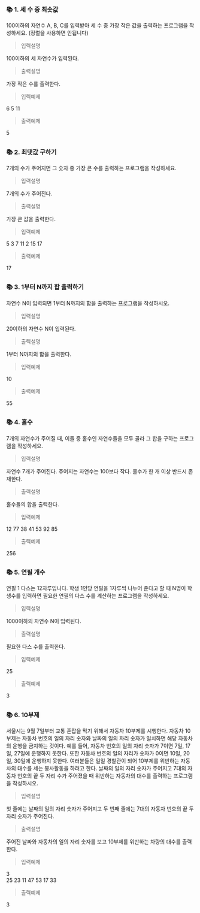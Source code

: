 ### 📚 1. 세 수 중 최솟값   

100이하의 자연수 A, B, C를 입력받아 세 수 중 가장 작은 값을 출력하는 프로그램을 작성하세요. (정렬을 사용하면 안됩니다)   
> 입력설명  
 
100이하의 세 자연수가 입력된다.   

> 출력설명   

가장 작은 수를 출력한다.   

> 입력예제   

6 5 11   

> 출력예제   

5   

##

### 📚 2. 최댓값 구하기  

7개의 수가 주어지면 그 숫자 중 가장 큰 수를 출력하는 프로그램을 작성하세요. 
> 입력설명  
 
7개의 수가 주어진다.   

> 출력설명   

가장 큰 값을 출력한다.  

> 입력예제   

5 3 7 11 2 15 17   

> 출력예제   

17  

##

### 📚 3. 1부터 N까지 합 출력하기  

자연수 N이 입력되면 1부터 N까지의 합을 출력하는 프로그램을 작성하시오.  
> 입력설명  
 
20이하의 자연수 N이 입력된다.   

> 출력설명   

1부터 N까지의 합을 출력한다.   

> 입력예제   

10   

> 출력예제   

55  

##

### 📚 4. 홀수  

7개의 자연수가 주어질 때, 이들 중 홀수인 자연수들을 모두 골라 그 합을 구하는 프로그램을 작성하세요. 
> 입력설명  
 
자연수 7개가 주어진다. 주어지는 자연수는 100보다 작다. 홀수가 한 개 이상 반드시 존재한다.     

> 출력설명   

홀수들의 합을 출력한다. 

> 입력예제   

12 77 38 41 53 92 85   

> 출력예제   

256    

##

### 📚 5. 연필 개수  

연필 1 다스는 12자루입니다. 학생 1인당 연필을 1자루씩 나누어 준다고 할 때 N명이 학생수를 입력하면 필요한 연필의 다스 수를 계산하는 프로그램을 작성하세요.  
> 입력설명  
 
1000이하의 자연수 N이 입력된다.   

> 출력설명   

필요한 다스 수를 출력한다.   

> 입력예제   

25   

> 출력예제   

3  

##

### 📚 6. 10부제  

서울시는 9월 7일부터 교통 혼잡을 막기 위해서 자동차 10부제를 시행한다. 자동차 10부제는 자동차 번호의 일의 자리 숫자와 날짜의 일의 자리 숫자가 일치하면 해당 자동차의 운행을 금지하는 것이다. 예를 들어, 자동차 번호의 일의 자리 숫자가 7이면 7일, 17일, 27일에 운행하지 못한다. 또한 자동차 번호의 일의 자리가 숫자가 0이면 10일, 20일, 30일에 운행하지 못한다. 여러분들은 일일 경찰관이 되어 10부제를 위반하는 자동차의 대수를 세는 봉사활동을 하려고 한다. 날짜의 일의 자리 숫자가 주어지고 7대의 자동차 번호의 끝 두 자리 수가 주어졌을 때 위반하는 자동차의 대수를 출력하는 프로그램을 작성하시오.  
> 입력설명  
 
첫 줄에는 날짜의 일의 자리 숫자가 주어지고 두 번째 줄에는 7대의 자동차 번호의 끝 두 자리 숫자가 주어진다.   

> 출력설명   

주어진 날짜와 자동차의 일의 자리 숫자를 보고 10부제를 위반하는 차량의 대수를 출력한다.   

> 입력예제   

3   
25 23 11 47 53 17 33   

> 출력예제   

3  

